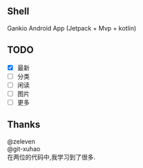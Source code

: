 ## Shell
Gankio Android App (Jetpack + Mvp + kotlin)

## TODO
* [x] 最新
* [ ] 分类
* [ ] 闲读
* [ ] 图片
* [ ] 更多

## Thanks
@zeleven</br>
@git-xuhao</br>
在两位的代码中,我学习到了很多.